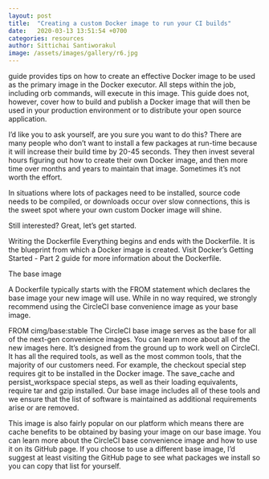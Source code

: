 ```yaml
---
layout: post
title:  "Creating a custom Docker image to run your CI builds"
date:   2020-03-13 13:51:54 +0700
categories: resources
author: Sittichai Santiworakul
image: /assets/images/gallery/r6.jpg
---
```

guide provides tips on how to create an effective Docker image to be used as the primary image in the Docker executor. <!--more-->All steps within the job, including orb commands, will execute in this image. This guide does not, however, cover how to build and publish a Docker image that will then be used in your production environment or to distribute your open source application.

I’d like you to ask yourself, are you sure you want to do this? There are many people who don’t want to install a few packages at run-time because it will increase their build time by 20-45 seconds. They then invest several hours figuring out how to create their own Docker image, and then more time over months and years to maintain that image. Sometimes it’s not worth the effort.

In situations where lots of packages need to be installed, source code needs to be compiled, or downloads occur over slow connections, this is the sweet spot where your own custom Docker image will shine.

Still interested? Great, let’s get started.

Writing the Dockerfile
Everything begins and ends with the Dockerfile. It is the blueprint from which a Docker image is created. Visit Docker’s Getting Started - Part 2 guide for more information about the Dockerfile.

The base image

A Dockerfile typically starts with the FROM statement which declares the base image your new image will use. While in no way required, we strongly recommend using the CircleCI base convenience image as your base image.

FROM cimg/base:stable
The CircleCI base image serves as the base for all of the next-gen convenience images. You can learn more about all of the new images here. It’s designed from the ground up to work well on CircleCI. It has all the required tools, as well as the most common tools, that the majority of our customers need. For example, the checkout special step requires git to be installed in the Docker image. The save_cache and persist_workspace special steps, as well as their loading equivalents, require tar and gzip installed. Our base image includes all of these tools and we ensure that the list of software is maintained as additional requirements arise or are removed.

This image is also fairly popular on our platform which means there are cache benefits to be obtained by basing your image on our base image. You can learn more about the CircleCI base convenience image and how to use it on its GitHub page. If you choose to use a different base image, I’d suggest at least visiting the GitHub page to see what packages we install so you can copy that list for yourself.